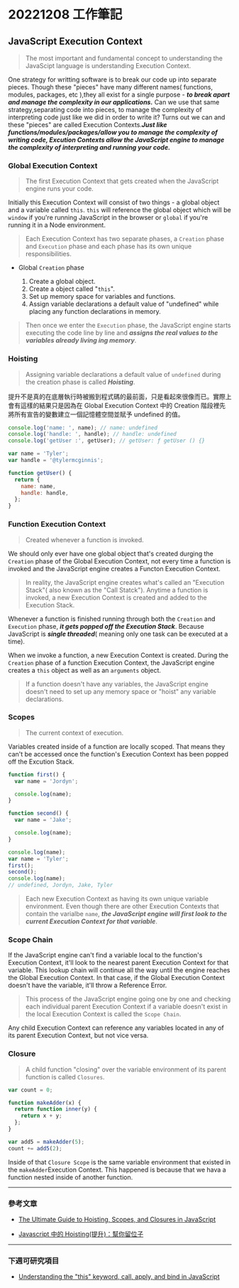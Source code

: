 # 20221208 工作筆記

## JavaScript Execution Context

> The most important and fundamental concept to understanding the JavaScipt language is understanding Execution Context.

One strategy for writting software is to break our code up into separate pieces. Though these "pieces" have many different names( functions, modules, packages, etc ),they all exist for a single purpose - **_to break apart and manage the complexity in our applications._**
Can we use that same strategy,separating code into pieces, to manage the complexity of interpreting code just like we did in order to write it? Turns out we can and these "pieces" are called Execution Contexts.**_Just like functions/modules/packages/allow you to manage the complexity of writing code, Excution Contexts allow the JavaScript engine to manage the complexity of interpreting and running your code._**

### Global Execution Context

> The first Execution Context that gets created when the JavaScript engine runs your code.

Initially this Execution Context will consist of two things - a global object and a variable called `this`. `this` will reference the global object which will be `window` if you're running JavaScript in the browser or `global` if you're running it in a Node environment.

> Each Execution Context has two separate phases, a `Creation` phase and `Execution` phase and each phase has its own unique responsibilities.

- Global `Creation` phase

  1. Create a global object.
  2. Create a object called "`this`".
  3. Set up memory space for variables and functions.
  4. Assign variable declarations a default value of "undefined" while placing any function declarations in memory.

> Then once we enter the `Execution` phase, the JavaScript engine starts executing the code line by line and **_assigns the real values to the variables already living ing memory_**.

### Hoisting

> Assigning variable declarations a default value of `undefined` during the creation phase is called **_Hoisting_**.

提升不是真的在底層執行時被搬到程式碼的最前面，只是看起來很像而已。實際上會有這樣的結果只是因為在 Global Execution Context 中的 Creation 階段裡先將所有宣告的變數建立一個記憶體空間並賦予 undefined 的值。

```javascript
console.log('name: ', name); // name: undefined
console.log('handle: ', handle); // handle: undefined
console.log('getUser :', getUser); // getUser: ƒ getUser () {}

var name = 'Tyler';
var handle = '@tylermcginnis';

function getUser() {
  return {
    name: name,
    handle: handle,
  };
}
```

### Function Execution Context

> Created whenever a function is invoked.

We should only ever have one global object that's created durging the `Creation` phase of the Global Execution Context, not every time a function is invoked and the JavaScript engine creates a Functon Execution Context.

> In reality, the JavaScript engine creates what's called an "Execution Stack"( also known as the "Call Statck"). Anytime a function is invoked, a new Execution Context is created and added to the Execution Stack.

Whenever a function is finished running through both the `Creation` and `Execution` phase, **_it gets popped off the Execution Stack_**. Because JavaScript is **_single threaded_**( meaning only one task can be executed at a time).

When we invoke a function, a new Execution Context is created. During the `Creation` phase of a function Execution Context, the JavaScript engine creates a `this` object as well as an `arguments` object.

> If a function doesn't have any variables, the JavaScript engine doesn't need to set up any memory space or "hoist" any variable declarations.

### Scopes

> The current context of execution.

Variables created inside of a function are locally scoped. That means they can't be accessed once the function's Execution Context has been popped off the Excution Stack.

```javascript
function first() {
  var name = 'Jordyn';

  console.log(name);
}

function second() {
  var name = 'Jake';

  console.log(name);
}

console.log(name);
var name = 'Tyler';
first();
second();
console.log(name);
// undefined, Jordyn, Jake, Tyler
```

> Each new Execution Context as having its own unique variable environment. Even though there are other Execution Contexts that contain the varialbe `name`, **_the JavaScript engine will first look to the current Execution Context for that variable_**.

### Scope Chain

If the JavaScript engine can't find a variable local to the function's Execution Context, it'll look to the nearest parent Execution Context for that variable. This lookup chain will continue all the way until the engine reaches the Global Execution Context. In that case, if the Global Execution Context doesn't have the variable, it'll throw a Reference Error.

> This process of the JavaScript engine going one by one and checking each individual parent Execution Context if a variable doesn't exist in the local Execution Context is called the `Scope Chain`.

Any child Execution Context can reference any variables located in any of its parent Execution Context, but not vice versa.

### Closure

> A child function "closing" over the variable environment of its parent function is called `Closures`.

```javascript
var count = 0;

function makeAdder(x) {
  return function inner(y) {
    return x + y;
  };
}

var add5 = makeAdder(5);
count += add5(2);
```

Inside of that `Closure Scope` is the same variable environment that existed in the `makeAdder`Execution Context. This happened is because that we hava a function nested inside of another function.

---

### 參考文章

- [The Ultimate Guide to Hoisting, Scopes, and Closures in JavaScript](https://ui.dev/ultimate-guide-to-execution-contexts-hoisting-scopes-and-closures-in-javascript?spm=ata.13261165.0.0.2d8e16798YR8lw)

- [Javascript 中的 Hoisting(提升)：幫你留位子](https://medium.com/itsems-frontend/javascript-hoisting-589488622dd7)

---

### 下週可研究項目

- [ Understanding the "this" keyword, call, apply, and bind in JavaScript ](https://ui.dev/this-keyword-call-apply-bind-javascript)
